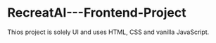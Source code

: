 # RecreatAI---Frontend-Project
Thios project is solely UI and uses HTML, CSS and vanilla JavaScript.
